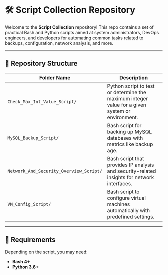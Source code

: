 # 🛠️ Script Collection Repository

Welcome to the **Script Collection** repository! This repo contains a set of practical Bash and Python scripts aimed at system administrators, DevOps engineers, and developers for automating common tasks related to backups, configuration, network analysis, and more.

---

## 📁 Repository Structure

| Folder Name | Description |
|-------------|-------------|
| `Check_Max_Int_Value_Script/` | Python script to test or determine the maximum integer value for a given system or environment. |
| `MySQL_Backup_Script/` | Bash script for backing up MySQL databases with metrics like backup age. |
| `Network_And_Security_Overview_Script/` | Bash script that provides IP analysis and security-related insights for network interfaces. |
| `VM_Config_Script/` | Bash script to configure virtual machines automatically with predefined settings. |

---

## 🧰 Requirements

Depending on the script, you may need:

- **Bash 4+**
- **Python 3.6+**

